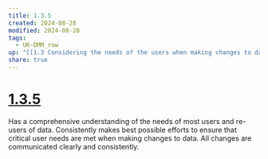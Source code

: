 ```yaml
---
title: 1.3.5
created: 2024-08-28
modified: 2024-08-28
tags:
  - UK-DMM_row
up: "[[1.3 Considering the needs of the users when making changes to data]]"
share: true
---
```

# [1.3.5](1.3.5.md)

Has a comprehensive understanding of the needs of most users and re-users of data. Consistently makes best possible efforts to ensure that critical user needs are met when making changes to data. All changes are communicated clearly and consistently.
